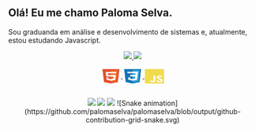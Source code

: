  ## Olá! Eu me chamo Paloma Selva. 
  Sou graduanda em análise e desenvolvimento de sistemas e, atualmente, estou estudando Javascript.

 <div align="center">
  <a href="https://github.com/PalomaSelva">
  <img height="170em" src="https://github-readme-stats.vercel.app/api?username=palomaselva&show_icons=true&theme=omni&include_all_commits=true&count_private=true&text_color=ed9acc"/>
  <img height="170em"  src="https://github-readme-stats.vercel.app/api/top-langs/?username=PalomaSelva&layout=compact&langs_count=7&theme=omni&text_color=fab6df"/>
</div>
<div align="center" style="display: inline_block"><br>
  <img align="center" alt="Paloma-HTML" height="30" width="40" src="https://raw.githubusercontent.com/devicons/devicon/master/icons/html5/html5-original.svg">
  <img align="center" alt="Paloma-CSS" height="30" width="40" src="https://raw.githubusercontent.com/devicons/devicon/master/icons/css3/css3-original.svg">
  <img align="center" alt="Paloma-Js" height="30" width="40" src="https://raw.githubusercontent.com/devicons/devicon/master/icons/javascript/javascript-plain.svg">
</div>
  
  ##
  
 <div align="center"> 
  <a href="https://www.instagram.com/paloma_paredes/" target="_blank"><img src="https://img.shields.io/badge/-Instagram-%23E4405F?style=for-the-badge&logo=instagram&logoColor=white" target="_blank"></a>
  <a href = "mailto:palomaselva1@gmail.com"><img src="https://img.shields.io/badge/-Gmail-%23333?style=for-the-badge&logo=gmail&logoColor=white" target="_blank"></a>
  <a href="https://www.linkedin.com/in/paloma-selva-2003p/" target="_blank"><img src="https://img.shields.io/badge/-LinkedIn-%230077B5?style=for-the-badge&logo=linkedin&logoColor=white" target="_blank"></a> 
    ![Snake animation](https://github.com/palomaselva/palomaselva/blob/output/github-contribution-grid-snake.svg)
</div>
